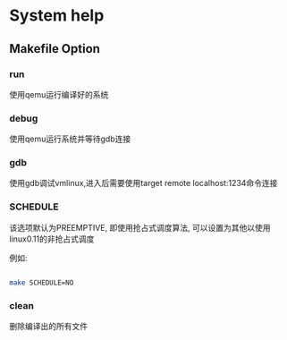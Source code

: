 # System help

## Makefile Option

### run

使用qemu运行编译好的系统

### debug

使用qemu运行系统并等待gdb连接

### gdb

使用gdb调试vmlinux,进入后需要使用target remote localhost:1234命令连接

### SCHEDULE

该选项默认为PREEMPTIVE, 即使用抢占式调度算法, 可以设置为其他以使用linux0.11的非抢占式调度

例如: 

```bash

make SCHEDULE=NO

```

### clean

删除编译出的所有文件

